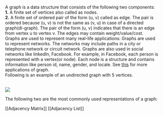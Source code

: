 A graph is a data structure that consists of the following two components:   
**1.** A finite set of vertices also called as nodes.   
**2.** A finite set of ordered pair of the form (u, v) called as edge. The pair is ordered because (u, v) is not the same as (v, u) in case of a directed graph(di-graph). The pair of the form (u, v) indicates that there is an edge from vertex u to vertex v. The edges may contain weight/value/cost.  
Graphs are used to represent many real-life applications: Graphs are used to represent networks. The networks may include paths in a city or telephone network or circuit network. Graphs are also used in social networks like linkedIn, Facebook. For example, in Facebook, each person is represented with a vertex(or node). Each node is a structure and contains information like person id, name, gender, and locale. See [this](http://en.wikipedia.org/wiki/Graph_theory#Applications) for more applications of graph.   
Following is an example of an undirected graph with 5 vertices.   
 

![](https://cdncontribute.geeksforgeeks.org/wp-content/uploads/undirectedgraph.png)

The following two are the most commonly used representations of a graph: 

[[Adjacency Matrix]]
[[Adjacency List]]